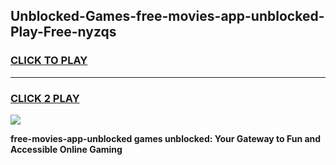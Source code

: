 
## Unblocked-Games-free-movies-app-unblocked-Play-Free-nyzqs
<h3>
<a href="https://premium76.site?title=free-movies-app-unblocked&ref=18A1">CLICK TO PLAY</a></h3>
<hr>

<h3>
<a href="https://premium76.site?title=free-movies-app-unblocked&ref=18A1">CLICK 2 PLAY</a>
  
</h3>

<a href="https://premium76.site?title=free-movies-app-unblocked&ref=18A1"><img src="https://clearcache.store/games.png"></a>


**free-movies-app-unblocked games unblocked: Your Gateway to Fun and Accessible Online Gaming**
